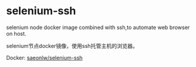 # selenium-ssh
selenium node docker image combined with ssh,to automate web browser on host. 

selenium节点docker镜像，使用ssh托管主机的浏览器。


Docker: [saeonlw/selenium-ssh](https://hub.docker.com/r/saeonlw/selenium-ssh)
